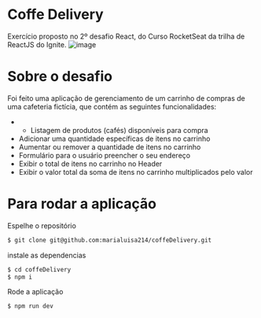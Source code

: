 # Coffe Delivery
Exercício proposto no 2º desafio React, do Curso RocketSeat da trilha de ReactJS do Ignite.
![image](https://github.com/marialuisa214/coffeDelivery/assets/91849929/664b7667-f089-4386-b249-ca09d4f74e54)


# Sobre o desafio

Foi feito uma aplicação de gerenciamento de um carrinho de compras de uma cafeteria fictícia, que contém as seguintes funcionalidades:

- - Listagem de produtos (cafés) disponíveis para compra
- Adicionar uma quantidade específicas de itens no carrinho
- Aumentar ou remover a quantidade de itens no carrinho
- Formulário para o usuário preencher o seu endereço
- Exibir o total de itens no carrinho no Header
- Exibir o valor total da soma de itens no carrinho multiplicados pelo valor

# Para rodar a aplicação

Espelhe o repositório
```bash
$ git clone git@github.com:marialuisa214/coffeDelivery.git
```
instale as dependencias
```bash
$ cd coffeDelivery
$ npm i
```
Rode a aplicação
```bash
$ npm run dev
```
